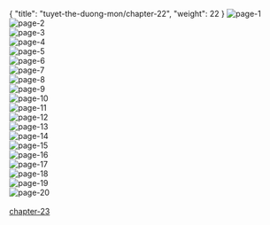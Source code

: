 { "title": "tuyet-the-duong-mon/chapter-22", "weight": 22 }
<img src="tuyet-the-duong-mon_0022_01-b53d083d6b2e052dd5ec4a5ebc5d511b.webp" alt="page-1" origin="http://3.bp.blogspot.com/-rUoNBnADixs/VVNdyYuM4LI/AAAAAAAAmGw/RCGnys8t6IQ/s0/2.jpg"><br/>
<img src="tuyet-the-duong-mon_0022_02-fc6c9795db241a620176826f4ddf8343.webp" alt="page-2" origin="http://3.bp.blogspot.com/-GEypEUpEtJ4/VVNdzbBVqnI/AAAAAAAAmG4/H-U-W9TZo_w/s0/3.jpg"><br/>
<img src="tuyet-the-duong-mon_0022_03-698c62c7a3e5a119346ee0e9c4c8c196.webp" alt="page-3" origin="http://3.bp.blogspot.com/-WA2HyCWyLXo/VVNd0pPMeKI/AAAAAAAAmHA/_Lr3yJBjzWA/s0/4.jpg"><br/>
<img src="tuyet-the-duong-mon_0022_04-019c06f5ce375cff9db0b4938af0612c.webp" alt="page-4" origin="http://3.bp.blogspot.com/-o4sKG5OqKVE/VVNd1wmnX7I/AAAAAAAAmHI/wN3uu1_F45w/s0/5.jpg"><br/>
<img src="tuyet-the-duong-mon_0022_05-e33ec7b63f70855a79b2df9b28cda36e.webp" alt="page-5" origin="http://3.bp.blogspot.com/-MXuPDs3vFmY/VVNd3Daq7ZI/AAAAAAAAmHQ/BXCkuDOGDA0/s0/6.jpg"><br/>
<img src="tuyet-the-duong-mon_0022_06-de2ffacd5e001ffe367b0d22d9590b74.webp" alt="page-6" origin="http://3.bp.blogspot.com/-Cflh10jA6Go/VVNd4oEvcDI/AAAAAAAAmHY/5r3-6At21Dk/s0/7.jpg"><br/>
<img src="tuyet-the-duong-mon_0022_07-0e779b25ec264a80830b4ec3994a0209.webp" alt="page-7" origin="http://3.bp.blogspot.com/-tA-MzCWH_-A/VVNd6V9bf8I/AAAAAAAAmHg/icrkHtwog2M/s0/8.jpg"><br/>
<img src="tuyet-the-duong-mon_0022_08-b52c3a23252250efd25bb70f6ff5ecd1.webp" alt="page-8" origin="http://3.bp.blogspot.com/-Luabun9oeM4/VVNeBETSCWI/AAAAAAAAmHo/B-89ZRTBdPI/s0/9.jpg"><br/>
<img src="tuyet-the-duong-mon_0022_09-737da9efb08b0bf6a4920b3e0addb1c3.webp" alt="page-9" origin="http://3.bp.blogspot.com/--mccKdNAYps/VVNeClwIuwI/AAAAAAAAmHw/-ExTyMxEczg/s0/10.jpg"><br/>
<img src="tuyet-the-duong-mon_0022_10-825f4fcc4e8d5ca8d8070d89d615be94.webp" alt="page-10" origin="http://3.bp.blogspot.com/-g2NfKbgBox8/VVNeEMpBoLI/AAAAAAAAmH4/EDSnt1ocEKo/s0/11.jpg"><br/>
<img src="tuyet-the-duong-mon_0022_11-0e505c6d3ae40f615ea0ec4faa640b7a.webp" alt="page-11" origin="http://3.bp.blogspot.com/-LmR4waA4U1U/VVNeFojrtGI/AAAAAAAAmIA/T2W234-l5ms/s0/12.jpg"><br/>
<img src="tuyet-the-duong-mon_0022_12-c5059d935f0f9d1d54e229956cab8f16.webp" alt="page-12" origin="http://3.bp.blogspot.com/-KGnfneLQhHQ/VVNeHCZenNI/AAAAAAAAmII/SMhTraOFu9I/s0/13.jpg"><br/>
<img src="tuyet-the-duong-mon_0022_13-7d4c8e6a1b1009ecb08783488448f119.webp" alt="page-13" origin="http://3.bp.blogspot.com/-ryf5qJYmkIc/VVNeIYfFADI/AAAAAAAAmIQ/QtB3951re30/s0/14.jpg"><br/>
<img src="tuyet-the-duong-mon_0022_14-6c8b4354bf8d907dfcea0073ffdc749d.webp" alt="page-14" origin="http://3.bp.blogspot.com/-YaKrLNtHcPI/VVNeJ8MlogI/AAAAAAAAmIY/004rgKrDHTk/s0/15.jpg"><br/>
<img src="tuyet-the-duong-mon_0022_15-e2047f025c2b2bff489f2133d1571759.webp" alt="page-15" origin="http://3.bp.blogspot.com/-xhkZU8lkeJQ/VVNeLvUkOUI/AAAAAAAAmIg/xzoLMELqRfo/s0/16.jpg"><br/>
<img src="tuyet-the-duong-mon_0022_16-eafaf2741e70379742f8894acf4bd974.webp" alt="page-16" origin="http://3.bp.blogspot.com/-FUHKs_bZQs4/VVNeMpfDGjI/AAAAAAAAmIo/8A0z3QNWr-0/s0/17.jpg"><br/>
<img src="tuyet-the-duong-mon_0022_17-2c3312542785232d8a379febae4eabe3.webp" alt="page-17" origin="http://3.bp.blogspot.com/-NrFQ-p84aXw/VVNeNSINlcI/AAAAAAAAmIw/MZgOjOgGQag/s0/18.jpg"><br/>
<img src="tuyet-the-duong-mon_0022_18-de6e73be3ad12a71dc705b15ab714032.webp" alt="page-18" origin="http://3.bp.blogspot.com/-c1j1uSX1j4s/VVNeO-_YAtI/AAAAAAAAmI4/uHqoK7Gwtro/s0/19.jpg"><br/>
<img src="tuyet-the-duong-mon_0022_19-4c45538261777821a5afdceaf624f4a2.webp" alt="page-19" origin="http://3.bp.blogspot.com/-LFHXDu-tOVk/VVNeQJFIfII/AAAAAAAAmJA/raZ4ImVEaVA/s0/20.jpg"><br/>
<img src="tuyet-the-duong-mon_0022_20-d0fbca02aa28eaf12092f313b0b60216.webp" alt="page-20" origin="http://3.bp.blogspot.com/-4S4unVedBEw/VVNeRwtp_YI/AAAAAAAAmJI/VQ7sAlF4xM4/s0/21.jpg"><br/>
<br/><a class="nextchap" href="/tuyet-the-duong-mon/chapter-23">chapter-23</a>
